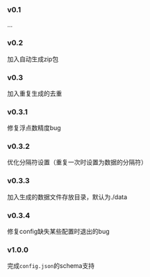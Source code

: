 ### v0.1
...

### v0.2
加入自动生成zip包

### v0.3
加入重复生成的去重

### v0.3.1
修复浮点数精度bug

### v0.3.2
优化分隔符设置（重复一次时设置为数据的分隔符）

### v0.3.3
加入生成的数据文件存放目录，默认为./data

### v0.3.4
修复config缺失某些配置时退出的bug

### v1.0.0
完成`config.json`的schema支持